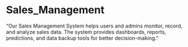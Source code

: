 # Sales_Management

“Our Sales Management System helps users and admins monitor, record, and analyze sales data.
The system provides dashboards, reports, predictions, and data backup tools for better decision-making.”
